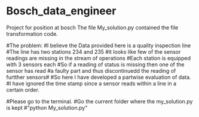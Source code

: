 # Bosch_data_engineer
Project for position at bosch
The file My_solution.py contained the file transformation code.

#The problem:
    #I believe the Data provided here is a quality inspection line
    #The line has two stations 234 and 235
    #it looks like few of the sensor readings are missing in the stream of operations
    #Each station is equipped with 3 sensors each
    #So if a reading of status is missing then one of the sensor has read
    #a faulty part and thus discontinuedd the reading of furtther sensors#
	#So here I have developed a partwise evaluation of data.
	#I have ignored the time stamp since a sensor reads within a line in a certain order.
	
#Please go to the terminal.
#Go the current folder where the my_solution.py is kept
#"python My_solution.py"
